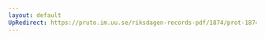 ```yaml
---
layout: default
UpRedirect: https://pruto.im.uu.se/riksdagen-records-pdf/1874/prot-1874--ak--506.pdf
---
```


